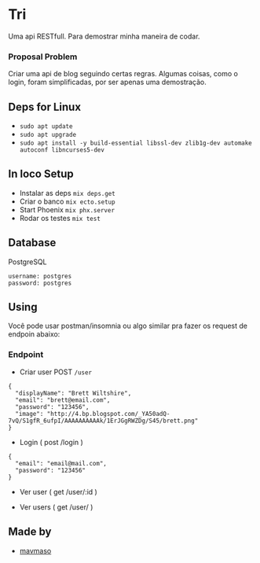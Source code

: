 # Tri
 
  Uma api RESTfull. Para demostrar minha maneira de codar.

### Proposal Problem

  Criar uma api de blog seguindo certas regras. Algumas coisas, como o login, foram simplificadas, por ser apenas uma demostração.

## Deps for Linux

- `sudo apt update`
- `sudo apt upgrade`
- `sudo apt install -y build-essential libssl-dev zlib1g-dev automake autoconf libncurses5-dev`

## In loco Setup

- Instalar as deps `mix deps.get`
- Criar o banco `mix ecto.setup`
- Start Phoenix  `mix phx.server`
- Rodar os testes `mix test`

## Database
  PostgreSQL
  ```
  username: postgres
  password: postgres
  ```

## Using

 Você pode usar postman/insomnia ou algo similar pra fazer os request de endpoin abaixo:

### Endpoint

 - Criar user POST `/user`
  ```
  {
    "displayName": "Brett Wiltshire",
    "email": "brett@email.com",
    "password": "123456",
    "image": "http://4.bp.blogspot.com/_YA50adQ-7vQ/S1gfR_6ufpI/AAAAAAAAAAk/1ErJGgRWZDg/S45/brett.png"
  }
  ```

 - Login ( post /login )
  ```
  {
    "email": "email@mail.com",
    "password": "123456"
  }
  ```

 - Ver user ( get /user/:id )

 - Ver users ( get /user/ )

## Made by

 - [mavmaso](https://github.com/mavmaso)

